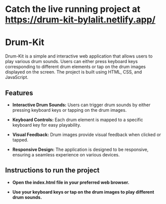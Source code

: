 # Catch the live running project at https://drum-kit-bylalit.netlify.app/

# Drum-Kit

Drum-Kit is a simple and interactive web application that allows users to play various drum sounds. Users can either press keyboard keys corresponding to different drum elements or tap on the
drum images displayed on the screen. The project is built using HTML, CSS, and JavaScript.

## Features

- **Interactive Drum Sounds:** Users can trigger drum sounds by either pressing keyboard keys or tapping on the drum images.

- **Keyboard Controls:** Each drum element is mapped to a specific keyboard key for easy playability.

- **Visual Feedback:** Drum images provide visual feedback when clicked or tapped.

- **Responsive Design:** The application is designed to be responsive, ensuring a seamless experience on various devices.

## Instructions to run the project

- **Open the index.html file in your preferred web browser.** 

- **Use your keyboard keys or tap on the drum images to play different drum sounds.** 
